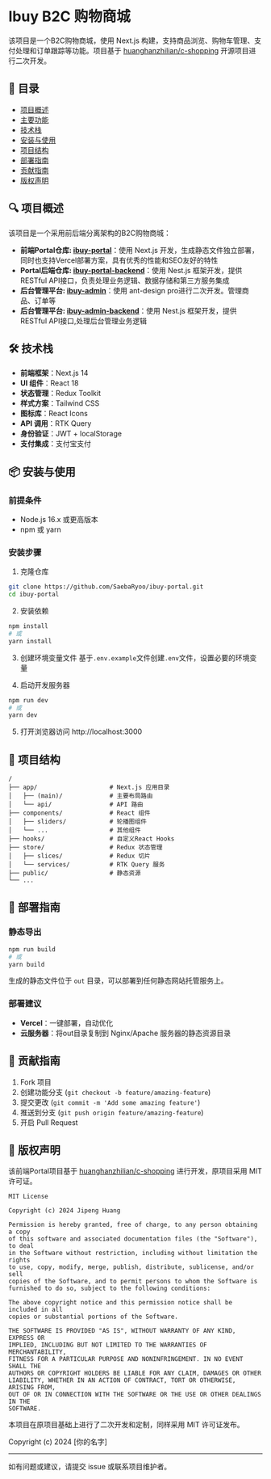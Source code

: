 # Ibuy B2C 购物商城

该项目是一个B2C购物商城，使用 Next.js 构建，支持商品浏览、购物车管理、支付处理和订单跟踪等功能。项目基于 [huanghanzhilian/c-shopping](https://github.com/huanghanzhilian/c-shopping) 开源项目进行二次开发。

## 📑 目录

- [项目概述](#项目概述)
- [主要功能](#主要功能)
- [技术栈](#技术栈)
- [安装与使用](#安装与使用)
- [项目结构](#项目结构)
- [部署指南](#部署指南)
- [贡献指南](#贡献指南)
- [版权声明](#版权声明)

## 🔍 项目概述

该项目是一个采用前后端分离架构的B2C购物商城：
- **前端Portal仓库: [ibuy-portal](https://github.com/SaebaRyoo/ibuy-portal)**：使用 Next.js 开发，生成静态文件独立部署，同时也支持Vercel部署方案，具有优秀的性能和SEO友好的特性
- **Portal后端仓库: [ibuy-portal-backend](https://github.com/SaebaRyoo/ibuy-portal-backend)**：使用 Nest.js 框架开发，提供RESTful API接口，负责处理业务逻辑、数据存储和第三方服务集成
- **后台管理平台: [ibuy-admin](https://github.com/SaebaRyoo/ibuy-admin-backend)**：使用 ant-design pro进行二次开发。管理商品、订单等
- **后台管理平台: [ibuy-admin-backend](https://github.com/SaebaRyoo/ibuy-admin-backend)**：使用 Nest.js 框架开发，提供RESTful API接口,处理后台管理业务逻辑


## 🛠️ 技术栈
- **前端框架**：Next.js 14
- **UI 组件**：React 18
- **状态管理**：Redux Toolkit
- **样式方案**：Tailwind CSS
- **图标库**：React Icons
- **API 调用**：RTK Query
- **身份验证**：JWT + localStorage
- **支付集成**：支付宝支付

## 📦 安装与使用

### 前提条件

- Node.js 16.x 或更高版本
- npm 或 yarn

### 安装步骤

1. 克隆仓库
```bash
git clone https://github.com/SaebaRyoo/ibuy-portal.git
cd ibuy-portal
```

2. 安装依赖
```bash
npm install
# 或
yarn install
```

3. 创建环境变量文件
基于`.env.example`文件创建`.env`文件，设置必要的环境变量

4. 启动开发服务器
```bash
npm run dev
# 或
yarn dev
```

5. 打开浏览器访问 http://localhost:3000

## 📁 项目结构

```
/
├── app/                    # Next.js 应用目录
│   ├── (main)/             # 主要布局路由
│   └── api/                # API 路由
├── components/             # React 组件
│   ├── sliders/            # 轮播图组件
│   └── ...                 # 其他组件
├── hooks/                  # 自定义React Hooks
├── store/                  # Redux 状态管理
│   ├── slices/             # Redux 切片
│   └── services/           # RTK Query 服务
├── public/                 # 静态资源
└── ...
```

## 🚀 部署指南

### 静态导出

```bash
npm run build
# 或
yarn build
```

生成的静态文件位于 `out` 目录，可以部署到任何静态网站托管服务上。

### 部署建议

- **Vercel**：一键部署，自动优化
- **云服务器**：将out目录复制到 Nginx/Apache 服务器的静态资源目录

## 👥 贡献指南

1. Fork 项目
2. 创建功能分支 (`git checkout -b feature/amazing-feature`)
3. 提交更改 (`git commit -m 'Add some amazing feature'`)
4. 推送到分支 (`git push origin feature/amazing-feature`)
5. 开启 Pull Request

## 📄 版权声明

该前端Portal项目基于 [huanghanzhilian/c-shopping](https://github.com/huanghanzhilian/c-shopping) 进行开发，原项目采用 MIT 许可证。

```
MIT License

Copyright (c) 2024 Jipeng Huang

Permission is hereby granted, free of charge, to any person obtaining a copy
of this software and associated documentation files (the "Software"), to deal
in the Software without restriction, including without limitation the rights
to use, copy, modify, merge, publish, distribute, sublicense, and/or sell
copies of the Software, and to permit persons to whom the Software is
furnished to do so, subject to the following conditions:

The above copyright notice and this permission notice shall be included in all
copies or substantial portions of the Software.

THE SOFTWARE IS PROVIDED "AS IS", WITHOUT WARRANTY OF ANY KIND, EXPRESS OR
IMPLIED, INCLUDING BUT NOT LIMITED TO THE WARRANTIES OF MERCHANTABILITY,
FITNESS FOR A PARTICULAR PURPOSE AND NONINFRINGEMENT. IN NO EVENT SHALL THE
AUTHORS OR COPYRIGHT HOLDERS BE LIABLE FOR ANY CLAIM, DAMAGES OR OTHER
LIABILITY, WHETHER IN AN ACTION OF CONTRACT, TORT OR OTHERWISE, ARISING FROM,
OUT OF OR IN CONNECTION WITH THE SOFTWARE OR THE USE OR OTHER DEALINGS IN THE
SOFTWARE.
```

本项目在原项目基础上进行了二次开发和定制，同样采用 MIT 许可证发布。

Copyright (c) 2024 [你的名字]

---

如有问题或建议，请提交 issue 或联系项目维护者。
